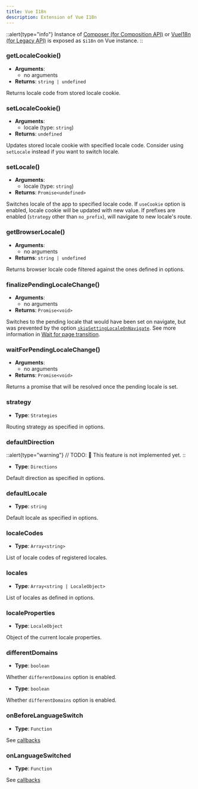 ```yaml
---
title: Vue I18n
description: Extension of Vue I18n
---
```


::alert{type="info"}
Instance of [Composer (for Composition API)](https://vue-i18n.intlify.dev/api/composition.html#composer) or [VueI18n (for Legacy API)](https://vue-i18n.intlify.dev/api/legacy.html#vuei18n) is exposed as `$i18n` on Vue instance.
::

### getLocaleCookie()

- **Arguments**:
  - no arguments
- **Returns**: `string | undefined`

Returns locale code from stored locale cookie.

### setLocaleCookie()

- **Arguments**:
  - locale (type: `string`)
- **Returns**: `undefined`

Updates stored locale cookie with specified locale code. Consider using `setLocale` instead if you want to switch locale.

### setLocale()

- **Arguments**:
  - locale (type: `string`)
- **Returns**: `Promise<undefined>`

Switches locale of the app to specified locale code. If `useCookie` option is enabled, locale cookie will be updated with new value. If prefixes are enabled (`strategy` other than `no_prefix`), will navigate to new locale's route.

### getBrowserLocale()

- **Arguments**:
  - no arguments
- **Returns**: `string | undefined`

Returns browser locale code filtered against the ones defined in options.

### finalizePendingLocaleChange()

- **Arguments**:
  - no arguments
- **Returns**: `Promise<void>`

Switches to the pending locale that would have been set on navigate, but was prevented by the option [`skipSettingLocaleOnNavigate`](./options-reference#skipsettinglocaleonnavigate). See more information in [Wait for page transition](./lang-switcher#wait-for-page-transition).

### waitForPendingLocaleChange()

- **Arguments**:
  - no arguments
- **Returns**: `Promise<void>`

Returns a promise that will be resolved once the pending locale is set.

### strategy

- **Type**: `Strategies`

Routing strategy as specified in options.

### defaultDirection

::alert{type="warning"}
// TODO:
🚧 This feature is not implemented yet.
::

- **Type**: `Directions`

Default direction as specified in options.

### defaultLocale

- **Type**: `string`

Default locale as specified in options.

### localeCodes

- **Type**: `Array<string>`

List of locale codes of registered locales.

### locales

- **Type**: `Array<string | LocaleObject>`

List of locales as defined in options.

### localeProperties

- **Type**: `LocaleObject`

Object of the current locale properties.

### differentDomains

- **Type**: `boolean`

Whether `differentDomains` option is enabled.

- **Type**: `boolean`

Whether `differentDomains` option is enabled.

### onBeforeLanguageSwitch

- **Type**: `Function`

See [callbacks](../getting-started/callbacks)

### onLanguageSwitched

- **Type**: `Function`

See [callbacks](../getting-started/callbacks)
